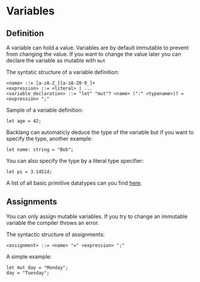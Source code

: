 # Variables

## Definition

A variable can hold a value. Variables are by default immutable to prevent from changing the value. If you want to change the value later you can declare the variable as mutable with `mut`

The syntatic structure of a variable definition:
```ebnf
<name> ::= [a-zA-Z_][a-zA-Z0-9_]+
<expression> ::= <literal> | ...
<variable_declaration> ::= "let" "mut"? <name> (":" <typename>)? = <expression> ";"
```

Sample of a variable definition:

```back
let age = 42;
```

Backlang can automaticly deduce the type of the variable but if you want to specify the type, another example:

```back
let name: string = "Bob";
```

You can also specify the type by a literal type specifier:

```back
let pi = 3.1451d;
```

A list of all basic primitive datatypes can you find [here](/#/learn/primitive-datatypes).

## Assignments

You can only assign mutable variables. If you try to change an immutable variable the compiler throws an error.

The syntactic structure of assignments:
```ebnf
<assignment> ::= <name> "=" <expression> ";"
```

A simple example:
```back
let mut day = "Monday";
day = "Tuesday";
```
